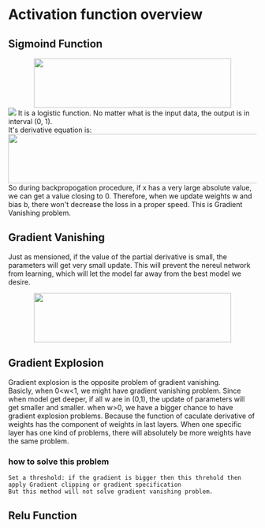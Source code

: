 # Activation function overview

## Sigmoind Function
<div align=center><img width="400" height="100" src="https://github.com/Jun-Liu-291/Note-of-DL/blob/master/Deep-Learning-Basis/Activation-Function/img/sigmoid.PNG"/></div>
<img src="https://upload.wikimedia.org/wikipedia/commons/thumb/8/88/Logistic-curve.svg/1024px-Logistic-curve.svg.png"></div>
  It is a logistic function. No matter what is the input data, the output is in interval (0, 1). <br> It's derivative equation is:<br>
<div align=center><img width="600" height="100" src="https://github.com/Jun-Liu-291/Note-of-DL/blob/master/Deep-Learning-Basis/Activation-Function/img/derevitive%20sigmoid.PNG"/></div>
  So during backpropogation procedure, if x has a very large absolute value, we can get a value closing to 0. Therefore, when we update weights w and bias b, there won't decrease the loss in a proper speed. This is Gradient Vanishing problem.
  
## Gradient Vanishing
  Just as mensioned, if the value of the partial derivative is small, the parameters will get very small update. This will prevent the nereul network from learning, which will let the model far away from the best model we desire.<br>
<div align=center><img width="400" height="100" src="https://github.com/Jun-Liu-291/Note-of-DL/blob/master/Deep-Learning-Basis/Activation-Function/img/parameter%20update.PNG"/></div>

## Gradient Explosion
  Gradient explosion is the opposite problem of gradient vanishing.<br>
  Basicly, when 0<w<1, we might have gradient vanishing problem. Since when model get deeper, if all w are in (0,1), the update of parameters will get smaller and smaller. when w>0, we have a bigger chance to have gradient explosion problems. Because the function of caculate derivative of weights has the component of weights in last layers. When one specific layer has one kind of problems, there will absolutely be more weights have the same problem.<br> 

  ### how to solve this problem
    Set a threshold: if the gradient is bigger then this threhold then apply Gradient clipping or gradient specification
    But this method will not solve gradient vanishing problem.
    
 ## Relu Function
  
